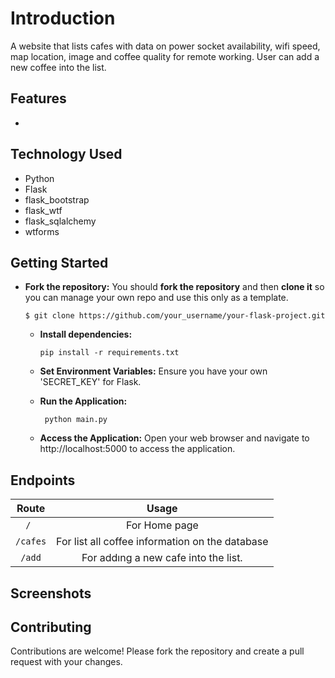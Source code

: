 # Introduction
  A website that lists  cafes with data on power socket availability, wifi speed, map location, image and coffee quality for remote working.
  User can add a new coffee into the list.  

## Features
   -
  
## Technology Used  
- Python
- Flask
- flask_bootstrap
- flask_wtf
- flask_sqlalchemy
- wtforms

## Getting Started
- **Fork the repository:** You should **fork the repository** and then **clone it** so you can manage your own repo and use this only as a template.
    ```
    $ git clone https://github.com/your_username/your-flask-project.git
    ```
  - **Install dependencies:**
  
    ```
    pip install -r requirements.txt
    ```
  - **Set Environment Variables:** Ensure you have your own 'SECRET_KEY' for Flask.
    
  - **Run the Application:**
  
      ```
       python main.py
      ```
  
  - **Access the Application:** Open your web browser and navigate to http://localhost:5000 to access the application.


## Endpoints
|Route |Usage |
| :-:  | :-: |
|`/ `  | For Home page|
|`/cafes`  | For list all coffee information on the database|
|`/add`  | For addıng a new cafe into the list.|

## Screenshots

## Contributing
   Contributions are welcome! Please fork the repository and create a pull request with your changes.
